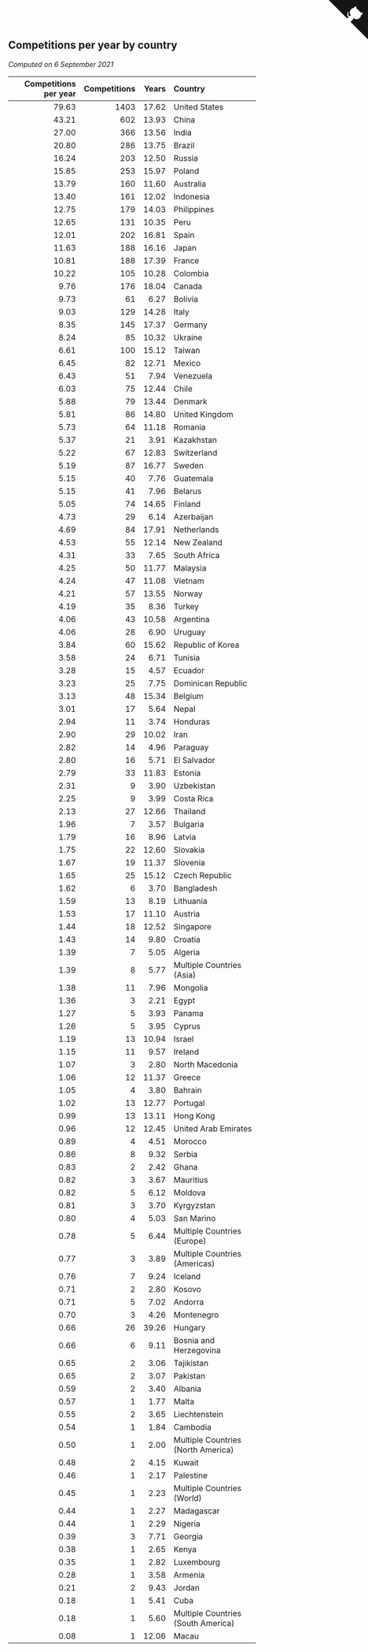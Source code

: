 ## Competitions per year by country

*Computed on  6 September 2021*

| Competitions per year | Competitions | Years | Country |
| ---: | ---: | ---: | :--- |
| 79.63 | 1403 | 17.62 | United States |
| 43.21 | 602 | 13.93 | China |
| 27.00 | 366 | 13.56 | India |
| 20.80 | 286 | 13.75 | Brazil |
| 16.24 | 203 | 12.50 | Russia |
| 15.85 | 253 | 15.97 | Poland |
| 13.79 | 160 | 11.60 | Australia |
| 13.40 | 161 | 12.02 | Indonesia |
| 12.75 | 179 | 14.03 | Philippines |
| 12.65 | 131 | 10.35 | Peru |
| 12.01 | 202 | 16.81 | Spain |
| 11.63 | 188 | 16.16 | Japan |
| 10.81 | 188 | 17.39 | France |
| 10.22 | 105 | 10.28 | Colombia |
| 9.76 | 176 | 18.04 | Canada |
| 9.73 | 61 | 6.27 | Bolivia |
| 9.03 | 129 | 14.28 | Italy |
| 8.35 | 145 | 17.37 | Germany |
| 8.24 | 85 | 10.32 | Ukraine |
| 6.61 | 100 | 15.12 | Taiwan |
| 6.45 | 82 | 12.71 | Mexico |
| 6.43 | 51 | 7.94 | Venezuela |
| 6.03 | 75 | 12.44 | Chile |
| 5.88 | 79 | 13.44 | Denmark |
| 5.81 | 86 | 14.80 | United Kingdom |
| 5.73 | 64 | 11.18 | Romania |
| 5.37 | 21 | 3.91 | Kazakhstan |
| 5.22 | 67 | 12.83 | Switzerland |
| 5.19 | 87 | 16.77 | Sweden |
| 5.15 | 40 | 7.76 | Guatemala |
| 5.15 | 41 | 7.96 | Belarus |
| 5.05 | 74 | 14.65 | Finland |
| 4.73 | 29 | 6.14 | Azerbaijan |
| 4.69 | 84 | 17.91 | Netherlands |
| 4.53 | 55 | 12.14 | New Zealand |
| 4.31 | 33 | 7.65 | South Africa |
| 4.25 | 50 | 11.77 | Malaysia |
| 4.24 | 47 | 11.08 | Vietnam |
| 4.21 | 57 | 13.55 | Norway |
| 4.19 | 35 | 8.36 | Turkey |
| 4.06 | 43 | 10.58 | Argentina |
| 4.06 | 28 | 6.90 | Uruguay |
| 3.84 | 60 | 15.62 | Republic of Korea |
| 3.58 | 24 | 6.71 | Tunisia |
| 3.28 | 15 | 4.57 | Ecuador |
| 3.23 | 25 | 7.75 | Dominican Republic |
| 3.13 | 48 | 15.34 | Belgium |
| 3.01 | 17 | 5.64 | Nepal |
| 2.94 | 11 | 3.74 | Honduras |
| 2.90 | 29 | 10.02 | Iran |
| 2.82 | 14 | 4.96 | Paraguay |
| 2.80 | 16 | 5.71 | El Salvador |
| 2.79 | 33 | 11.83 | Estonia |
| 2.31 | 9 | 3.90 | Uzbekistan |
| 2.25 | 9 | 3.99 | Costa Rica |
| 2.13 | 27 | 12.66 | Thailand |
| 1.96 | 7 | 3.57 | Bulgaria |
| 1.79 | 16 | 8.96 | Latvia |
| 1.75 | 22 | 12.60 | Slovakia |
| 1.67 | 19 | 11.37 | Slovenia |
| 1.65 | 25 | 15.12 | Czech Republic |
| 1.62 | 6 | 3.70 | Bangladesh |
| 1.59 | 13 | 8.19 | Lithuania |
| 1.53 | 17 | 11.10 | Austria |
| 1.44 | 18 | 12.52 | Singapore |
| 1.43 | 14 | 9.80 | Croatia |
| 1.39 | 7 | 5.05 | Algeria |
| 1.39 | 8 | 5.77 | Multiple Countries (Asia) |
| 1.38 | 11 | 7.96 | Mongolia |
| 1.36 | 3 | 2.21 | Egypt |
| 1.27 | 5 | 3.93 | Panama |
| 1.26 | 5 | 3.95 | Cyprus |
| 1.19 | 13 | 10.94 | Israel |
| 1.15 | 11 | 9.57 | Ireland |
| 1.07 | 3 | 2.80 | North Macedonia |
| 1.06 | 12 | 11.37 | Greece |
| 1.05 | 4 | 3.80 | Bahrain |
| 1.02 | 13 | 12.77 | Portugal |
| 0.99 | 13 | 13.11 | Hong Kong |
| 0.96 | 12 | 12.45 | United Arab Emirates |
| 0.89 | 4 | 4.51 | Morocco |
| 0.86 | 8 | 9.32 | Serbia |
| 0.83 | 2 | 2.42 | Ghana |
| 0.82 | 3 | 3.67 | Mauritius |
| 0.82 | 5 | 6.12 | Moldova |
| 0.81 | 3 | 3.70 | Kyrgyzstan |
| 0.80 | 4 | 5.03 | San Marino |
| 0.78 | 5 | 6.44 | Multiple Countries (Europe) |
| 0.77 | 3 | 3.89 | Multiple Countries (Americas) |
| 0.76 | 7 | 9.24 | Iceland |
| 0.71 | 2 | 2.80 | Kosovo |
| 0.71 | 5 | 7.02 | Andorra |
| 0.70 | 3 | 4.26 | Montenegro |
| 0.66 | 26 | 39.26 | Hungary |
| 0.66 | 6 | 9.11 | Bosnia and Herzegovina |
| 0.65 | 2 | 3.06 | Tajikistan |
| 0.65 | 2 | 3.07 | Pakistan |
| 0.59 | 2 | 3.40 | Albania |
| 0.57 | 1 | 1.77 | Malta |
| 0.55 | 2 | 3.65 | Liechtenstein |
| 0.54 | 1 | 1.84 | Cambodia |
| 0.50 | 1 | 2.00 | Multiple Countries (North America) |
| 0.48 | 2 | 4.15 | Kuwait |
| 0.46 | 1 | 2.17 | Palestine |
| 0.45 | 1 | 2.23 | Multiple Countries (World) |
| 0.44 | 1 | 2.27 | Madagascar |
| 0.44 | 1 | 2.29 | Nigeria |
| 0.39 | 3 | 7.71 | Georgia |
| 0.38 | 1 | 2.65 | Kenya |
| 0.35 | 1 | 2.82 | Luxembourg |
| 0.28 | 1 | 3.58 | Armenia |
| 0.21 | 2 | 9.43 | Jordan |
| 0.18 | 1 | 5.41 | Cuba |
| 0.18 | 1 | 5.60 | Multiple Countries (South America) |
| 0.08 | 1 | 12.06 | Macau |


<a href="https://github.com/jonatanklosko/wca_statistics" class="github-corner" aria-label="View source on Github"><svg width="80" height="80" viewBox="0 0 250 250" style="fill:#151513; color:#fff; position: absolute; top: 0; border: 0; right: 0;" aria-hidden="true"><path d="M0,0 L115,115 L130,115 L142,142 L250,250 L250,0 Z"></path><path d="M128.3,109.0 C113.8,99.7 119.0,89.6 119.0,89.6 C122.0,82.7 120.5,78.6 120.5,78.6 C119.2,72.0 123.4,76.3 123.4,76.3 C127.3,80.9 125.5,87.3 125.5,87.3 C122.9,97.6 130.6,101.9 134.4,103.2" fill="currentColor" style="transform-origin: 130px 106px;" class="octo-arm"></path><path d="M115.0,115.0 C114.9,115.1 118.7,116.5 119.8,115.4 L133.7,101.6 C136.9,99.2 139.9,98.4 142.2,98.6 C133.8,88.0 127.5,74.4 143.8,58.0 C148.5,53.4 154.0,51.2 159.7,51.0 C160.3,49.4 163.2,43.6 171.4,40.1 C171.4,40.1 176.1,42.5 178.8,56.2 C183.1,58.6 187.2,61.8 190.9,65.4 C194.5,69.0 197.7,73.2 200.1,77.6 C213.8,80.2 216.3,84.9 216.3,84.9 C212.7,93.1 206.9,96.0 205.4,96.6 C205.1,102.4 203.0,107.8 198.3,112.5 C181.9,128.9 168.3,122.5 157.7,114.1 C157.9,116.9 156.7,120.9 152.7,124.9 L141.0,136.5 C139.8,137.7 141.6,141.9 141.8,141.8 Z" fill="currentColor" class="octo-body"></path></svg></a><style>.github-corner:hover .octo-arm{animation:octocat-wave 560ms ease-in-out}@keyframes octocat-wave{0%,100%{transform:rotate(0)}20%,60%{transform:rotate(-25deg)}40%,80%{transform:rotate(10deg)}}@media (max-width:500px){.github-corner:hover .octo-arm{animation:none}.github-corner .octo-arm{animation:octocat-wave 560ms ease-in-out}}</style>
